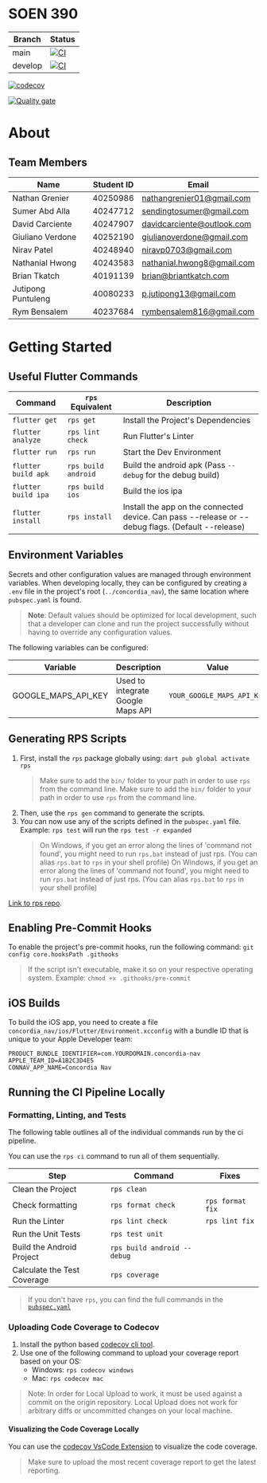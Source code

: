 # SOEN 390

| Branch  | Status                                                                                                                                                                       |
| ------- | ---------------------------------------------------------------------------------------------------------------------------------------------------------------------------- |
| main    | [![CI](https://github.com/SOEN-390-W2025/SOEN-390/actions/workflows/ci.yaml/badge.svg)](https://github.com/SOEN-390-W2025/SOEN-390/actions/workflows/ci.yaml)                |
| develop | [![CI](https://github.com/SOEN-390-W2025/SOEN-390/actions/workflows/ci.yaml/badge.svg?branch=develop)](https://github.com/SOEN-390-W2025/SOEN-390/actions/workflows/ci.yaml) |

[![codecov](https://codecov.io/github/NathanGrenier/SOEN-390/graph/badge.svg?token=QWLVNVQUYB)](https://codecov.io/github/NathanGrenier/SOEN-390)

[![Quality gate](https://sonarcloud.io/api/project_badges/quality_gate?project=SOEN-390-W2025_SOEN-390)](https://sonarcloud.io/summary/new_code?id=SOEN-390-W2025_SOEN-390)

# About

## Team Members

| Name               | Student ID | Email                      |
| ------------------ | ---------- | -------------------------- |
| Nathan Grenier     | 40250986   | nathangrenier01@gmail.com  |
| Sumer Abd Alla     | 40247712   | sendingtosumer@gmail.com   |
| David Carciente    | 40247907   | davidcarciente@outlook.com |
| Giuliano Verdone   | 40252190   | giulianoverdone@gmail.com  |
| Nirav Patel        | 40248940   | niravp0703@gmail.com       |
| Nathanial Hwong    | 40243583   | nathanial.hwong8@gmail.com |
| Brian Tkatch       | 40191139   | brian@briantkatch.com      |
| Jutipong Puntuleng | 40080233   | p.jutipong13@gmail.com     |
| Rym Bensalem       | 40237684   | rymbensalem816@gmail.com   |

# Getting Started

## Useful Flutter Commands

| Command             | `rps` Equivalent    | Description                                                                                       |
| ------------------- | ------------------- | ------------------------------------------------------------------------------------------------- |
| `flutter get`       | `rps get`           | Install the Project's Dependencies                                                                |
| `flutter analyze`   | `rps lint check`    | Run Flutter's Linter                                                                              |
| `flutter run`       | `rps run`           | Start the Dev Environment                                                                         |
| `flutter build apk` | `rps build android` | Build the android apk (Pass `--debug` for the debug build)                                        |
| `flutter build ipa` | `rps build ios`     | Build the ios ipa                                                                                 |
| `flutter install`   | `rps install`       | Install the app on the connected device. Can pass --release or --debug flags. (Default --release) |

## Environment Variables

Secrets and other configuration values are managed through environment variables. When developing locally, they can be configured by creating a `.env` file in the project's root (`../concordia_nav`), the same location where `pubspec.yaml` is found.

> **Note**: Default values should be optimized for local development, such that
> a developer can clone and run the project successfully without having to
> override any configuration values.

The following variables can be configured:

| Variable            | Description                       | Value                      |
| ------------------- | --------------------------------- | -------------------------- |
| GOOGLE_MAPS_API_KEY | Used to integrate Google Maps API | `YOUR_GOOGLE_MAPS_API_KEY` |

## Generating RPS Scripts

1. First, install the `rps` package globally using: `dart pub global activate rps`
   > Make sure to add the `bin/` folder to your path in order to use `rps` from the command line.
   > Make sure to add the `bin/` folder to your path in order to use `rps` from the command line.
2. Then, use the `rps gen` command to generate the scripts.
3. You can now use any of the scripts defined in the `pubspec.yaml` file. Example: `rps test` will run the `rps test -r expanded`
   > On Windows, if you get an error along the lines of 'command not found', you might need to run `rps.bat` instead of just rps. (You can alias `rps.bat` to `rps` in your shell profile)
   > On Windows, if you get an error along the lines of 'command not found', you might need to run `rps.bat` instead of just rps. (You can alias `rps.bat` to `rps` in your shell profile)

[Link to rps repo](https://pub.dev/packages/rps).

## Enabling Pre-Commit Hooks

To enable the project's pre-commit hooks, run the following command: `git config core.hooksPath .githooks`

> If the script isn't executable, make it so on your respective operating system. Example: `chmod +x .githooks/pre-commit`

## iOS Builds

To build the iOS app, you need to create a file
`concordia_nav/ios/Flutter/Environment.xcconfig` with a bundle ID that is unique to your
Apple Developer team:

```
PRODUCT_BUNDLE_IDENTIFIER=com.YOURDOMAIN.concordia-nav
APPLE_TEAM_ID=A1B2C3D4E5
CONNAV_APP_NAME=Concordia Nav
```

## Running the CI Pipeline Locally

### Formatting, Linting, and Tests 
The following table outlines all of the individual commands run by the ci pipeline.

You can use the `rps ci` command to run all of them sequentially.

| Step                        | Command                     | Fixes            |
| --------------------------- | --------------------------- | ---------------- |
| Clean the Project           | `rps clean`                 |                  |
| Check formatting            | `rps format check`          | `rps format fix` |
| Run the Linter              | `rps lint check`            | `rps lint fix`   |
| Run the Unit Tests          | `rps test unit`             |                  |
| Build the Android Project   | `rps build android --debug` |                  |
| Calculate the Test Coverage | `rps coverage`              |                  |

> If you don't have `rps`, you can find the full commands in the [`pubspec.yaml`](./concordia_nav/pubspec.yaml)

### Uploading Code Coverage to Codecov

1. Install the python based [codecov cli tool](https://docs.codecov.com/docs/codecov-uploader#download-using-pip).
2. Use one of the following command to upload your coverage report based on your OS:
   - Windows: `rps codecov windows`
   - Mac: `rps codecov mac`

> Note: In order for Local Upload to work, it must be used against a commit on the origin repository. Local Upload does not work for arbitrary diffs or uncommitted changes on your local machine.

#### Visualizing the Code Coverage Locally
You can use the [codecov VsCode Extension](https://docs.codecov.com/docs/vscode-extension) to visualize the code coverage.

> Make sure to upload the most recent coverage report to get the latest reporting.
